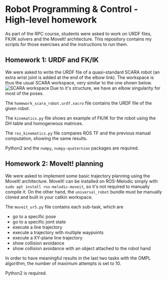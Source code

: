 # Robot Programming & Control - High-level homework

As part of the RPC course, students were asked to work on URDF files, FK/IK solvers and the MoveIt! architecture.
This repository contains my scripts for those exercises and the instructions to run them.

## Homework 1: URDF and FK/IK
We were asked to write the URDF file of a quasi-standard SCARA robot (an extra wrist joint is added at the end of the elbow link).
The workspace is thus the usual SCARA workspace, very similar to the one shown below.
![SCARA workspace](https://www.dailyautomation.sk/wp-content/uploads/2016/05/Scara-roboty-workspace.-GIF.gif)
Due to it's structure, we have an elbow singularity for most of the poses.


The `homework_scara_robot.urdf.xacro` file contains the URDF file of the given robot. 

The `kinematics.py` file shows an example of FK/IK for the robot using the DH table and homogeneous matrices.

The `ros_kinematics.py` file compares ROS TF and the previous manual computation, showing the same results.


Python2 and the `numpy`, `numpy-quaternion` packages are required.


## Homework 2: MoveIt! planning
We were asked to implement some basic trajectory planning using the MoveIt! architecture. MoveIt! can be installed on ROS-Melodic simply with `sudo apt install ros-melodic-moveit`, so it's not required to manually compile it.
On the other hand, the `universal_robot` bundle must be manually cloned and built in your catkin workspace. 

The `moveit_ur5.py` file contains each sub-task, which are
- go to a specific pose
- go to a specific joint state
- execute a line trajectory
- execute a trajectory with multiple waypoints
- execute a XY-plane line trajectory
- show collision avoidance
- show collision avoidance with an object attached to the robot hand

In order to have meaningful results in the last two tasks with the OMPL algorithm, the number of maximum attempts is set to 10.

Python2 is required.
